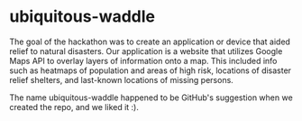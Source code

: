 # ubiquitous-waddle

The goal of the hackathon was to create an application or device that aided relief to natural disasters. Our application is a website that utilizes Google Maps API to overlay layers of information onto a map. This included info such as heatmaps of population and areas of high risk, locations of disaster relief shelters, and last-known locations of missing persons.

The name ubiquitous-waddle happened to be GitHub's suggestion when we created the repo, and we liked it :).
